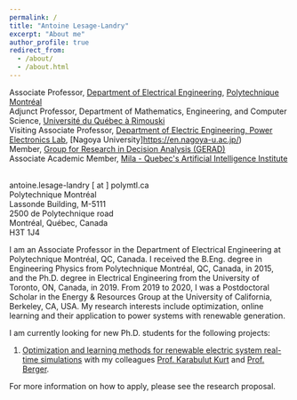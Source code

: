 ```yaml
---
permalink: /
title: "Antoine Lesage-Landry"
excerpt: "About me"
author_profile: true
redirect_from: 
  - /about/
  - /about.html
---
```

Associate Professor, [Department of Electrical Engineering](https://www.polymtl.ca/expertises/en/lesage-landry-antoine), [Polytechnique Montréal](https://polymtl.ca/en)<br />
Adjunct Professor, Department of Mathematics, Engineering, and Computer Science, [Université du Québec à Rimouski](https://www.uqar.ca/luniversite/departements/departement-de-mathematiques-informatique-et-genie/)<br />
Visiting Associate Professor, [Department of Electric Engineering, Power Electronics Lab](https://pelab.imass.nagoya-u.ac.jp/member-english/), [Nagoya University]https://en.nagoya-u.ac.jp/)<br />
Member, [Group for Research in Decision Analysis (GERAD)](https://www.gerad.ca/en/people/antoine-lesage-landry)<br />
Associate Academic Member, [Mila - Quebec's Artificial Intelligence Institute](https://mila.quebec/en/person/antoine-lesage-landry/)<br />
<br />

antoine.lesage-landry [ at ] polymtl.ca<br />
Polytechnique Montréal<br />
Lassonde Building, M-5111 <br />
2500 de Polytechnique road<br />
Montréal, Québec, Canada<br />
H3T 1J4<br />


I am an Associate Professor in the Department of Electrical Engineering at Polytechnique Montréal, QC, Canada. I received the B.Eng. degree in Engineering Physics from Polytechnique Montréal, QC, Canada, in 2015, and the Ph.D. degree in Electrical Engineering from the University of Toronto, ON, Canada, in 2019.
From 2019 to 2020, I was a Postdoctoral Scholar in the Energy & Resources Group at the University of California, Berkeley, CA, USA. My research interests include optimization, online learning and their application to power systems with renewable generation.

<!--I am currently looking for new graduate students at the master and PhD levels for several [research projects](http://alesagelandry.github.io/MScPhD_LORER_eng.pdf). Students interested in pursing an M.A.Sc or a Ph.D. under my supervision are welcome to contact me. For more information on how to apply, please see the research proposal.-->

<!--I am also specifically looking for a PhD student for the following [research project](http://alesagelandry.github.io/PhD_OnlineOptimization_Eng.pdf) on online optimization methods for renewable power systems. For more information on how to apply, please see the research proposal.-->

<!-- I am also specifically looking for a postdoctoral fellow for the following [research project](http://alesagelandry.github.io/ProjDesc_AlliancePDF_eng.pdf) to be done in collaboration with my colleagues [Prof. Dagdougi](https://www.polymtl.ca/expertises/en/dagdougui-hanane), [Prof. Audet](https://www.polymtl.ca/expertises/en/audet-charles), and [Prof. Le Digabel](https://www.polymtl.ca/expertises/en/le-digabel-sebastien). For more information on how to apply, please see the research proposal. -->

<!-- I am also specifically looking for a PhD student for the following [research project](http://alesagelandry.github.io/PhD_NetworkAccess.pdf) in the field of communication systems to be done in collaboration with my colleagues [Prof. Karabulut Kurt](https://www.polymtl.ca/expertises/en/karabulut-kurt-gunes). For more information on how to apply, please see the research proposal. -->

I am currently looking for new Ph.D. students for the following projects:
1. [Optimization and learning methods for renewable electric system real-time simulations](http://alesagelandry.github.io/PhD_Simulations_eng.pdf) with my colleagues [Prof. Karabulut Kurt](https://www.polymtl.ca/expertises/en/karabulut-kurt-gunes) and [Prof. Berger](https://www.uqar.ca/professeurs/berger-maxime/).
<!-- 2. [3D Channel and Network Modelling of Drones for Dense and Harmonious Usage of Spectrum](http://alesagelandry.github.io/PhD_3DH_eng.pdf) with my colleague [Prof. Karabulut Kurt](https://www.polymtl.ca/expertises/en/karabulut-kurt-gunes).-->

For more information on how to apply, please see the research proposal.

<!--I am currently looking for new Ph.D. students for the following projects:
<ol>
<li>[Optimization and learning methods for renewable electric system real-time simulations](http://alesagelandry.github.io/PhD_Simulations_eng.pdf) with my colleagues [Prof. Karabulut Kurt](https://www.polymtl.ca/expertises/en/karabulut-kurt-gunes) and [Prof. Berger](https://www.uqar.ca/professeurs/berger-maxime/)</li>
<!--<li>[3D Channel and Network Modeling of Drones for Dense and Harmonious Usage of Spectrum](http://alesagelandry.github.io/PhD_3DH_eng.pdf) with my colleague [Prof. Karabulut Kurt](https://www.polymtl.ca/expertises/en/karabulut-kurt-gunes) </li>
</ol>
For more information on how to apply, please see the research proposal.-->


